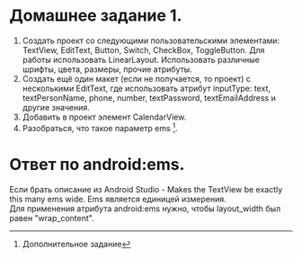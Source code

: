 # Домашнее задание 1.
1. Создать проект со следующими пользовательскими элементами: TextView, EditText, Button, Switch, CheckBox, ToggleButton. Для работы использовать LinearLayout. Использовать различные шрифты, цвета, размеры, прочие атрибуты.
2. Создать ещё один макет (если не получается, то проект) с несколькими EditText, где использовать атрибут inputType: text, textPersonName, phone, number, textPassword, textEmailAddress и другие значения.
3. Добавить в проект элемент CalendarView.
4. Разобраться, что такое параметр ems [^1].

[^1]: Дополнительное задание

# Ответ по android:ems.

Если брать описание из Android Studio - Makes the TextView be exactly this many ems wide. Ems является единицей измерения.  
Для применения атрибута android:ems нужно, чтобы layout_width был равен "wrap_content".
